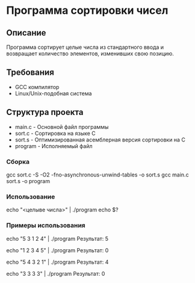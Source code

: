 # Программа сортировки чисел

## Описание
Программа сортирует целые числа из стандартного ввода и возвращает количество элементов, изменивших свою позицию.

## Требования
- GCC компилятор
- Linux/Unix-подобная система

## Структура проекта
- main.c - Основной файл программы
- sort.c - Сортировка на языке С
- sort.s - Оптимизированная асемблерная версия сортировки на С
- program - Исполняемый файл

### Сборка
gcc sort.c -S -O2 -fno-asynchronous-unwind-tables -o sort.s
gcc main.c sort.s -o program

### Использование
echo "<целыве числа>" | ./program
echo $?

### Примеры использования

echo "5 3 1 2 4" | ./program
Результат: 5

echo "1 2 3 4 5" | ./program
Результат: 0

echo "5 4 3 2 1" | ./program
Результат: 4

echo "3 3 3 3" | ./program
Результат: 0
